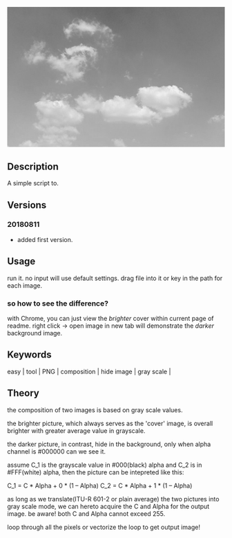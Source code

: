 ![exsample](./output.png)

## Description

A simple script to.

## Versions

### 20180811

- added first version.

## Usage

run it. no input will use default settings. drag file into it or key in the path for each image.

### so how to see the difference?

with Chrome, you can just view the *brighter* cover within current page of readme. right click -> open image in new tab will demonstrate the *darker* background image.

## Keywords

easy | tool | PNG | composition | hide image | gray scale | 

## Theory

the composition of two images is based on gray scale values.

the brighter picture, which always serves as the 'cover' image, is overall brighter with greater average value in grayscale.

the darker picture, in contrast, hide in the background, only when alpha channel is #000000 can we see it.

assume C_1 is the grayscale value in #000(black) alpha and C_2 is in #FFF(white) alpha, then the picture can be intepreted like this:

C_1 = C * Alpha + 0 * (1 – Alpha)
C_2 = C * Alpha + 1 * (1 – Alpha)

as long as we translate(ITU-R 601-2 or plain average) the two pictures into gray scale mode, we can hereto acquire the C and Alpha for the output image. be aware! both C and Alpha cannot exceed 255.

loop through all the pixels or vectorize the loop to get output image!
